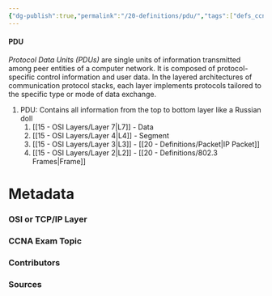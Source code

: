 ```yaml
---
{"dg-publish":true,"permalink":"/20-definitions/pdu/","tags":["defs_ccna"]}
---
```


#### PDU
*Protocol Data Units (PDUs)* are single units of information transmitted among peer entities of a computer network. It is composed of protocol-specific control information and user data. In the layered architectures of communication protocol stacks, each layer implements protocols tailored to the specific type or mode of data exchange.
1. PDU: Contains all information from the top to bottom layer like a Russian doll
	1. [[15 - OSI Layers/Layer 7\|L7]] - Data
	2. [[15 - OSI Layers/Layer 4\|L4]] - Segment
	3. [[15 - OSI Layers/Layer 3\|L3]] - [[20 - Definitions/Packet\|IP Packet]]
	4. [[15 - OSI Layers/Layer 2\|L2]] - [[20 - Definitions/802.3 Frames\|Frame]]


# Metadata
### OSI or TCP/IP Layer

### CCNA Exam Topic

### Contributors

### Sources
